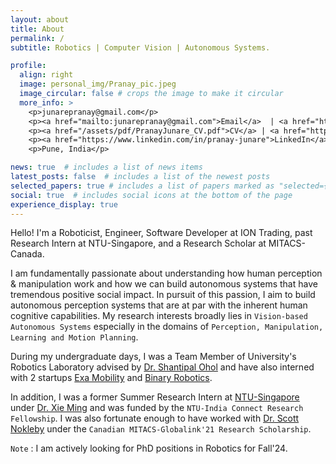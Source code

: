 ```yaml
---
layout: about
title: About
permalink: /
subtitle: Robotics | Computer Vision | Autonomous Systems.

profile:
  align: right
  image: personal_img/Pranay_pic.jpeg
  image_circular: false # crops the image to make it circular
  more_info: >
    <p>junarepranay@gmail.com</p>
    <p><a href="mailto:junarepranay@gmail.com">Email</a>  | <a href="https://scholar.google.com/citations?user=38XpwpkAAAAJ&hl">Google Scholar</a> </p>
    <p><a href="/assets/pdf/PranayJunare_CV.pdf">CV</a> | <a href="https://github.com/pranay-junare">Github</a> | </p>
    <p><a href="https://www.linkedin.com/in/pranay-junare">LinkedIn</a></p>
    <p>Pune, India</p>

news: true  # includes a list of news items
latest_posts: false  # includes a list of the newest posts
selected_papers: true # includes a list of papers marked as "selected={true}"
social: true  # includes social icons at the bottom of the page
experience_display: true
---
```


Hello! I'm a Roboticist, Engineer, Software Developer at ION Trading, past Research Intern at NTU-Singapore, and a Research Scholar at MITACS-Canada.

I am fundamentally passionate about understanding how human perception & manipulation work and how we can build autonomous systems that have tremendous positive social impact. In pursuit of this passion, I aim to build autonomous perception systems that are at par with the inherent human cognitive capabilities. My research interests broadly lies in `Vision-based Autonomous Systems` especially in the domains of `Perception, Manipulation, Learning and Motion Planning`.

During my undergraduate days, I was a Team Member of University's Robotics Laboratory advised by [Dr. Shantipal Ohol](https://www.coep.org.in/mycoep/ssomechcoepacin) and have also interned with 2 startups [Exa Mobility](https://www.exa-mobility.com/) and [Binary Robotics](https://www.binaryrobotics.in/).


In addition, I was a former Summer Research Intern at [NTU-Singapore](https://www.ntu.edu.sg/) under [Dr. Xie Ming](https://dr.ntu.edu.sg/cris/rp/rp00965) and was funded by the `NTU-India Connect Research Fellowship`. I was also fortunate enough to have worked with [Dr. Scott Nokleby](https://ontariotechu.ca/experts/feas/scott-nokleby.php) under the `Canadian MITACS-Globalink'21 Research Scholarship`. 


`Note` : I am actively looking for PhD positions in Robotics for Fall'24.
